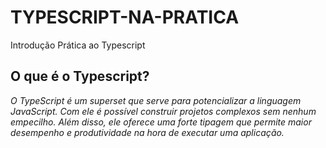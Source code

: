 # TYPESCRIPT-NA-PRATICA
 Introdução Prática ao Typescript
 
## O que é o Typescript?

*O TypeScript é um superset que serve para potencializar a linguagem JavaScript. 
Com ele é possível construir projetos complexos sem nenhum empecilho. Além disso, 
ele oferece uma forte tipagem que permite maior desempenho e produtividade na hora 
de executar uma aplicação.*
